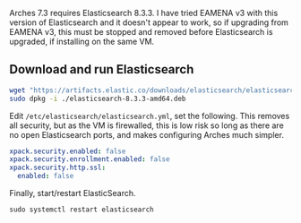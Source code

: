 Arches 7.3 requires Elasticsearch 8.3.3. I have tried EAMENA v3 with this version of Elasticsearch and it doesn't appear to work, so if upgrading from EAMENA v3, this must be stopped and removed before Elasticsearch is upgraded, if installing on the same VM.

## Download and run Elasticsearch

```bash
wget "https://artifacts.elastic.co/downloads/elasticsearch/elasticsearch-8.3.3-amd64.deb"
sudo dpkg -i ./elasticsearch-8.3.3-amd64.deb
```

Edit `/etc/elasticsearch/elasticsearch.yml`, set the following. This removes all security, but as the VM is firewalled, this is low risk so long as there are no open Elasticsearch ports, and makes configuring Arches much simpler.

```yaml
xpack.security.enabled: false
xpack.security.enrollment.enabled: false
xpack.security.http.ssl:
  enabled: false
```

Finally, start/restart ElasticSearch.

```shell
sudo systemctl restart elasticsearch
```
